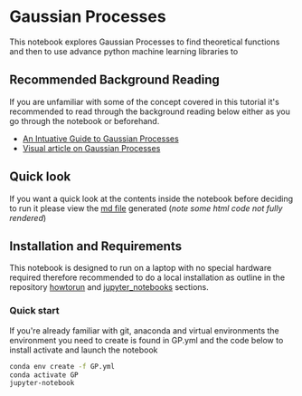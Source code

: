 # Gaussian Processes

This notebook explores Gaussian Processes to find theoretical functions and then to use advance python machine learning libraries to

## Recommended Background Reading

If you are unfamiliar with some of the concept covered in this tutorial it's recommended to read through the background reading below either as you go through the notebook or beforehand.

* [An Intuative Guide to Gaussian Processes](https://towardsdatascience.com/an-intuitive-guide-to-gaussian-processes-ec2f0b45c71d)
* [Visual article on Gaussian Processes](https://distill.pub/2019/visual-exploration-gaussian-processes/)

## Quick look

If you want a quick look at the contents inside the notebook before deciding to run it please view the [md file](https://github.com/cemac/LIFD_ENV_ML_NOTEBOOKS/blob/main/GaussianProcesses/Gaussian_Processes.md) generated (*note some html code not fully rendered*)

## Installation and Requirements

This notebook is designed to run on a laptop  with no special hardware required therefore recommended to do a local installation as outline in the repository [howtorun](../howtorun.md) and [jupyter_notebooks](../jupyter_notebooks.md) sections.

### Quick start

If you're already familiar with git, anaconda and virtual environments the environment you need to create is found in GP.yml and the code below to install activate and launch the notebook

```bash
conda env create -f GP.yml
conda activate GP
jupyter-notebook
```
